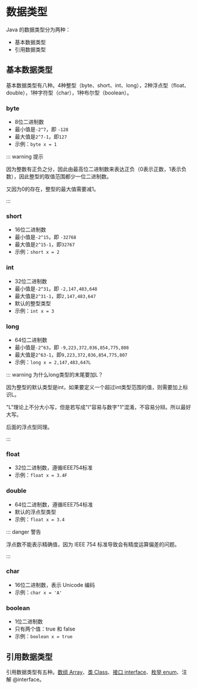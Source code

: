 # 数据类型

Java 的数据类型分为两种：

- 基本数据类型
- 引用数据类型

## 基本数据类型

基本数据类型有八种。4种整型（byte、short、int、long），2种浮点型（float、double），1种字符型（char），1种布尔型（boolean）。

### byte

- 8位二进制数
- 最小值是`-2^7`，即 `-128`
- 最大值是`2^7-1`，即`127`
- 示例：`byte x = 1`

::: warning 提示

因为整数有正负之分，因此由最高位二进制数来表达正负（0表示正数，1表示负数），因此整型的取值范围都少一位二进制数。

又因为0的存在，整型的最大值需要减1。

:::

### short

- 16位二进制数
- 最小值是`-2^15`，即 `-32768`
- 最大值是`2^15-1`，即`32767`
- 示例：`short x = 2`

### int

- 32位二进制数
- 最小值是`-2^31`，即 `-2,147,483,648`
- 最大值是`2^31-1`，即`2,147,483,647`
- 默认的整型类型
- 示例：`int x = 3`

### long

- 64位二进制数
- 最小值是`-2^63`，即 `-9,223,372,036,854,775,808`
- 最大值是`2^63-1`，即`9,223,372,036,854,775,807`
- 示例：`long x = 2,147,483,647L`

::: warning 为什么long类型的末尾要加L？

因为整型的默认类型是int，如果要定义一个超过int类型范围的值，则需要加上标识L。

"L"理论上不分大小写，但是若写成"l"容易与数字"1"混淆，不容易分辩。所以最好大写。

后面的浮点型同理。

:::

### float

- 32位二进制数，遵循IEEE754标准
- 示例：`float x = 3.4F`



### double

- 64位二进制数，遵循IEEE754标准
- 默认的浮点型类型
- 示例：`float x = 3.4`

::: danger 警告

浮点数不能表示精确值，因为 IEEE 754 标准导致会有精度运算偏差的问题。

:::

### char

- 16位二进制数，表示 Unicode 编码
- 示例：`char x = 'A'`

### boolean

- 1位二进制数
- 只有两个值：true 和 false
- 示例：`boolean x = true`



## 引用数据类型

引用数据类型有五种。[数组 Array](./数组.md)、[类 Class](./类和对象.md)、[接口 interface](./接口.md)、[枚举 enum](./枚举.md)、注解 @interface。







<Vssue     :options="{ labels: [$page.relativePath.split('/')[0]] }"     :title="$page.relativePath.split('/')[1]" />


